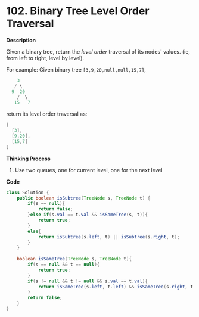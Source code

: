 # 102. Binary Tree Level Order Traversal

**Description**

Given a binary tree, return the *level order* traversal of its nodes' values. (ie, from left to right, level by level).

For example:
Given binary tree `[3,9,20,null,null,15,7]`,

```java
    3
   / \
  9  20
    /  \
   15   7
```

return its level order traversal as:

```java
[
  [3],
  [9,20],
  [15,7]
]
```

**Thinking Process**

1. Use two queues, one for current level, one for the next level

**Code**

```java
class Solution {
    public boolean isSubtree(TreeNode s, TreeNode t) {
        if(s == null){
            return false;
        }else if(s.val == t.val && isSameTree(s, t)){
            return true;
        }
        else{
            return isSubtree(s.left, t) || isSubtree(s.right, t);
        }
    }
    
    boolean isSameTree(TreeNode s, TreeNode t){
        if(s == null && t == null){
            return true;
        }
        if(s != null && t != null && s.val == t.val){
            return isSameTree(s.left, t.left) && isSameTree(s.right, t.right);
        }
        return false;
    }
}
```

